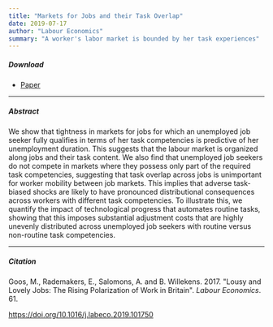 ```yaml
---
title: "Markets for Jobs and their Task Overlap" 
date: 2019-07-17
author: "Labour Economics"
summary: "A worker's labor market is bounded by her task experiences"
---
```


##### Download

+ [Paper](/12.pdf)
---

##### Abstract

We show that tightness in markets for jobs for which an unemployed job seeker fully qualifies in terms of her task competencies is predictive of her unemployment duration. This suggests that the labour market is organized along jobs and their task content. We also find that unemployed job seekers do not compete in markets where they possess only part of the required task competencies, suggesting that task overlap across jobs is unimportant for worker mobility between job markets. This implies that adverse task-biased shocks are likely to have pronounced distributional consequences across workers with different task competencies. To illustrate this, we quantify the impact of technological progress that automates routine tasks, showing that this imposes substantial adjustment costs that are highly unevenly distributed across unemployed job seekers with routine versus non-routine task competencies.

---

##### Citation

Goos, M., Rademakers, E., Salomons, A. and B. Willekens. 2017. "Lousy and Lovely Jobs: The Rising Polarization of Work in Britain". *Labour Economics*. 61. 

https://doi.org/10.1016/j.labeco.2019.101750


